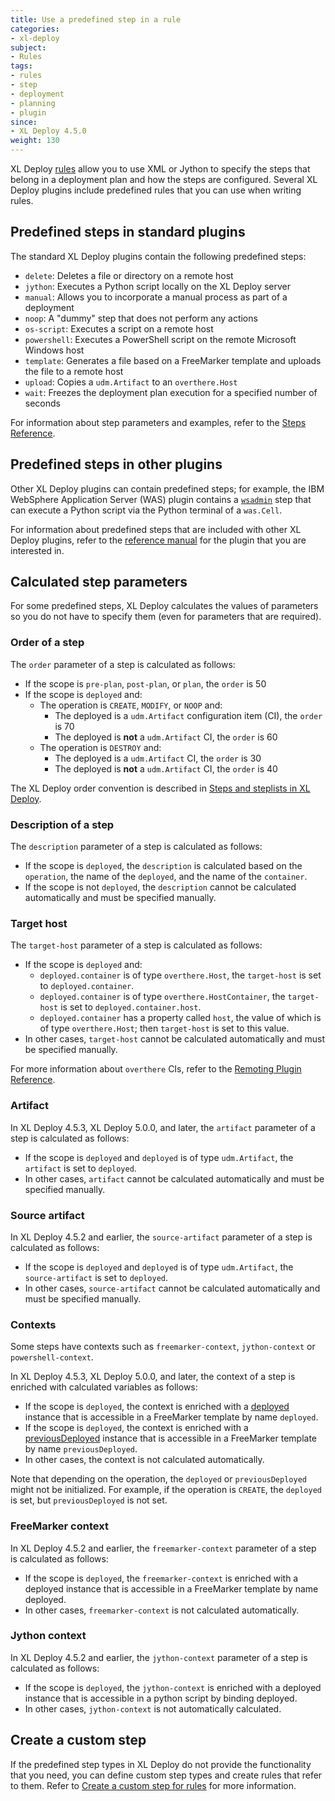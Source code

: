```yaml
---
title: Use a predefined step in a rule
categories:
- xl-deploy
subject:
- Rules
tags:
- rules
- step
- deployment
- planning
- plugin
since:
- XL Deploy 4.5.0
weight: 130
---
```


XL Deploy [rules](/xl-deploy/concept/getting-started-with-xl-deploy-rules.html) allow you to use XML or Jython to specify the steps that belong in a deployment plan and how the steps are configured. Several XL Deploy plugins include predefined rules that you can use when writing rules.

## Predefined steps in standard plugins

The standard XL Deploy plugins contain the following predefined steps:

* `delete`: Deletes a file or directory on a remote host
* `jython`: Executes a Python script locally on the XL Deploy server
* `manual`: Allows you to incorporate a manual process as part of a deployment
* `noop`: A "dummy" step that does not perform any actions
* `os-script`: Executes a script on a remote host
* `powershell`: Executes a PowerShell script on the remote Microsoft Windows host
* `template`: Generates a file based on a FreeMarker template and uploads the file to a remote host
* `upload`: Copies a `udm.Artifact` to an `overthere.Host`
* `wait`: Freezes the deployment plan execution for a specified number of seconds

For information about step parameters and examples, refer to the [Steps Reference](/xl-deploy/latest/referencesteps.html).

## Predefined steps in other plugins

Other XL Deploy plugins can contain predefined steps; for example, the IBM WebSphere Application Server (WAS) plugin contains a [`wsadmin`](/xl-deploy-was-plugin/5.1.x/wasPluginManual.html#wsadmin) step that can execute a Python script via the Python terminal of a `was.Cell`.

For information about predefined steps that are included with other XL Deploy plugins, refer to the [reference manual](/xl-deploy/latest/) for the plugin that you are interested in.

## Calculated step parameters

For some predefined steps, XL Deploy calculates the values of parameters so you do not have to specify them (even for parameters that are required).

### Order of a step

The `order` parameter of a step is calculated as follows:

* If the scope is `pre-plan`, `post-plan`, or `plan`, the `order` is 50
* If the scope is `deployed` and:
    * The operation is `CREATE`, `MODIFY`, or `NOOP` and:
        * The deployed is a `udm.Artifact` configuration item (CI), the `order` is 70
        * The deployed is **not** a `udm.Artifact` CI, the `order` is 60
    * The operation is `DESTROY` and:
        * The deployed is a `udm.Artifact` CI, the `order` is 30
        * The deployed is **not** a `udm.Artifact` CI, the `order` is 40

The XL Deploy order convention is described in [Steps and steplists in XL Deploy](/xl-deploy/concept/steps-and-steplists-in-xl-deploy.html#steplist).

### Description of a step

The `description` parameter of a step is calculated as follows:

* If the scope is `deployed`, the `description` is calculated based on the `operation`, the name of the `deployed`, and the name of the `container`.
* If the scope is not `deployed`, the `description` cannot be calculated automatically and must be specified manually.

### Target host

The `target-host` parameter of a step is calculated as follows:

* If the scope is `deployed` and:
    * `deployed.container` is of type `overthere.Host`, the `target-host` is set to `deployed.container`.
    * `deployed.container` is of type `overthere.HostContainer`, the `target-host` is set to `deployed.container.host`.
    * `deployed.container` has a property called `host`, the value of which is of type `overthere.Host`; then `target-host` is set to this value.
* In other cases, `target-host` cannot be calculated automatically and must be specified manually.

For more information about `overthere` CIs, refer to the [Remoting Plugin Reference](/xl-deploy/latest/remotingPluginManual.html).

### Artifact

In XL Deploy 4.5.3, XL Deploy 5.0.0, and later, the `artifact` parameter of a step is calculated as follows:

* If the scope is `deployed` and `deployed` is of type `udm.Artifact`, the `artifact` is set to `deployed`.
* In other cases, `artifact` cannot be calculated automatically and must be specified manually.

### Source artifact

In XL Deploy 4.5.2 and earlier, the `source-artifact` parameter of a step is calculated as follows:

* If the scope is `deployed` and `deployed` is of type `udm.Artifact`, the `source-artifact` is set to `deployed`.
* In other cases, `source-artifact` cannot be calculated automatically and must be specified manually.

### Contexts

Some steps have contexts such as `freemarker-context`, `jython-context` or `powershell-context`.

In XL Deploy 4.5.3, XL Deploy 5.0.0, and later, the context of a step is enriched with calculated variables as follows:

* If the scope is `deployed`, the context is enriched with a <a href="/xl-deploy/5.1.x/javadoc/udm-plugin-api/com/xebialabs/deployit/plugin/api/deployment/specification/Delta.html#getDeployed%28%29">deployed</a> instance that is accessible in a FreeMarker template by name `deployed`.
* If the scope is `deployed`, the context is enriched with a <a href="/xl-deploy/5.1.x/javadoc/udm-plugin-api/com/xebialabs/deployit/plugin/api/deployment/specification/Delta.html#getPrevious%28%29">previousDeployed</a> instance that is accessible in a FreeMarker template by name `previousDeployed`.
* In other cases, the context is not calculated automatically.

Note that depending on the operation, the `deployed` or `previousDeployed` might not be initialized. For example, if the operation is `CREATE`, the `deployed` is set, but `previousDeployed` is not set.

### FreeMarker context

In XL Deploy 4.5.2 and earlier, the `freemarker-context` parameter of a step is calculated as follows:

* If the scope is `deployed`, the `freemarker-context` is enriched with a deployed instance that is accessible in a FreeMarker template by name deployed.
* In other cases, `freemarker-context` is not calculated automatically.

### Jython context

In XL Deploy 4.5.2 and earlier, the `jython-context` parameter of a step is calculated as follows:

* If the scope is `deployed`, the `jython-context` is enriched with a deployed instance that is accessible in a python script by binding deployed.
* In other cases, `jython-context` is not automatically calculated.

## Create a custom step

If the predefined step types in XL Deploy do not provide the functionality that you need, you can define custom step types and create rules that refer to them. Refer to [Create a custom step for rules](/xl-deploy/how-to/create-a-custom-step-for-rules.html) for more information.
